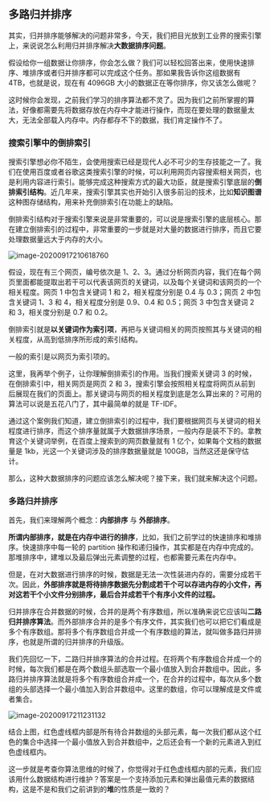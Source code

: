 ## 多路归并排序

其实，归并排序能够解决的问题非常多，今天，我们把目光放到工业界的搜索引擎上，来说说怎么利用归并排序解决**大数据排序问题**。

假设给你一组数据让你排序，你会怎么做？我们可以轻松回答出来，使用快速排序、堆排序或者归并排序都可以完成这个任务。那如果我告诉你这组数据有 4TB，也就是说，现在有 4096GB 大小的数据正在等你排序，你又该怎么做呢？

这时候你会发现，之前我们学习的排序算法都不灵了。因为我们之前所掌握的算法，好像都需要先将数据存放在内存中才能进行操作，而现在要处理的数据量太大，无法全部载入内存中。内存都存不下的数据，我们肯定操作不了。

### 搜索引擎中的倒排索引

搜索引擎想必你不陌生，会使用搜索已经是现代人必不可少的生存技能之一了。我们在使用百度或者谷歌这类搜索引擎的时候，可以利用网页内容搜索相关网页，也是利用内容进行索引。能够完成这种搜索方式的最大功臣，就是搜索引擎底层的**倒排索引结构**。近几年来，搜索引擎其实也开始引入很多前沿的技术，比如**知识图谱**这种图存储结构，用来补充倒排索引在功能上的缺陷。

倒排索引结构对于搜索引擎来说是非常重要的，可以说是搜索引擎的底层核心。那在建立倒排索引的过程中，非常重要的一步就是对大量的数据进行排序，而且它要处理数据量远大于内存的大小。

![image-20200917210618760](C:\Users\xuyingfeng\AppData\Roaming\Typora\typora-user-images\image-20200917210618760.png)

假设，现在有三个网页，编号依次是 1、2、3。通过分析网页内容，我们在每个网页里面都能提取出若干可以代表该网页的关键词，以及每个关键词和该网页的一个相关程度。网页 1 中包含关键词 1 和 2，相关程度分别是 0.4 与 0.3；网页 2 中包含关键词 1、3 和 4，相关程度分别是 0.9、0.4 和 0.5；网页 3 中包含关键词 2 和 3，相关度分别是 0.7 和 0.2。

倒排索引就是**以关键词作为索引项**，再把与关键词相关的网页按照其与关键词的相关程度，从高到低排序所形成的索引结构。

一般的索引是以网页为索引项的。

这里，我再举个例子，让你理解倒排索引的作用。当我们搜索关键词 3 的时候，在倒排索引中，相关网页是网页 2 和 3，搜索引擎会按照相关程度将网页从前到后展现在我们的页面上。那关键词与网页的相关程度到底是怎么算出来的？可用的算法可以说是五花八门了，其中最简单的就是 TF-IDF。

通过这个案例我们知道，建立倒排索引的过程中，我们要根据网页与关键词的相关程度进行排序，而这个排序量就属于大数据排序场景，一般内存是装不下的。拿教育这个关键词举例，在百度上搜索到的网页数量就有 1 亿个，如果每个文档的数据量是 1kb，光这一个关键词涉及的排序数据量就是 100GB，当然这还是保守估计。

那么，这种大数据排序的问题应该怎么解决呢？接下来，我们就来解决这个问题。

### 多路归并排序

首先，我们来理解两个概念：**内部排序** 与 **外部排序**。

**所谓内部排序，就是在内存中进行的排序**，比如，我们之前学过的快速排序和堆排序。快速排序中每一轮的 partition 操作和递归操作，其实都是在内存中完成的。那堆排序中，建堆以及最后弹出元素调整的过程，也都需要元素在内存中。

但是，在对大数据进行排序的时候，数据是无法一次性装进内存的，需要分成若干次。因此，**外部排序就是将待排序数据先分割成若干个可以存进内存的小文件，再对这若干个小文件分别排序，最后合并成若干个有序小文件的过程。**

归并排序在合并数据的时候，合并的是两个有序数组，所以准确来说它应该叫**二路归并排序算法**。而外部排序合并的是多个有序文件，其实我们也可以把它们看成是多个有序数组。那将多个有序数组合并成一个有序数组的算法，就叫做多路归并排序，也就是所谓的归并排序的升级版。

我们先回忆一下，二路归并排序算法的合并过程。在将两个有序数组合并成一个的时候，每次我们都是在两个数组头部选取一个最小值放入到合并数组中。因此，多路归并排序算法就是将多个有序数组合并成一个，在合并的过程中，每次从多个数组的头部选择一个最小值加入到合并数组中。这里的数组，你可以理解成是文件或者集合。

![image-20200917211231132](C:\Users\xuyingfeng\AppData\Roaming\Typora\typora-user-images\image-20200917211231132.png)

结合上图，红色虚线框内部是所有待合并数组的头部元素，每一次我们都从这个红色的集合中选择一个最小值放入到合并数组中，之后还会有一个新的元素进入到红色虚线框内。

这一步就是考查你算法思维的时候了，你觉得对于红色虚线框内部的元素，我们应该用什么数据结构进行维护？答案是一个支持添加元素和弹出最值元素的数据结构，这是不是和我们之前讲到的**堆**的性质是一致的？